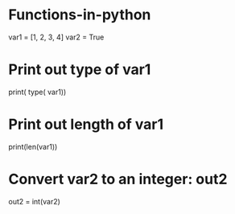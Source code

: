 # Functions-in-python
var1 = [1, 2, 3, 4]
var2 = True

# Print out type of var1
print( type( var1))

# Print out length of var1
print(len(var1))

# Convert var2 to an integer: out2
out2 = int(var2)
